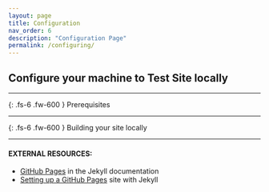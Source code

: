 ```yaml
---
layout: page
title: Configuration
nav_order: 6
description: "Configuration Page"
permalink: /configuring/
---
```


## Configure your machine to Test Site locally

---

{: .fs-6 .fw-600 }
Prerequisites

---

{: .fs-6 .fw-600 }
Building your site locally

---

#### EXTERNAL RESOURCES:

- [GitHub Pages](https://jekyllrb.com/docs/github-pages/) in the Jekyll documentation
- [Setting up a GitHub Pages](https://docs.github.com/en/pages/setting-up-a-github-pages-site-with-jekyll) site with Jekyll
